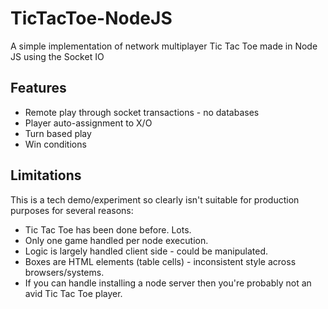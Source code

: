 TicTacToe-NodeJS
================

A simple implementation of network multiplayer Tic Tac Toe made in Node JS using the Socket IO

Features
--------
* Remote play through socket transactions - no databases
* Player auto-assignment to X/O
* Turn based play
* Win conditions
 

Limitations
-----------
This is a tech demo/experiment so clearly isn't suitable for production purposes for several reasons:
* Tic Tac Toe has been done before. Lots.
* Only one game handled per node execution.
* Logic is largely handled client side - could be manipulated.
* Boxes are HTML elements (table cells) - inconsistent style across browsers/systems.
* If you can handle installing a node server then you're probably not an avid Tic Tac Toe player.

